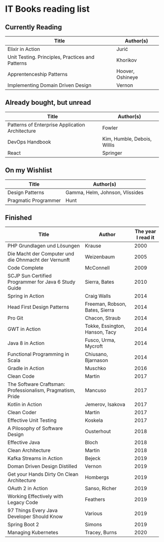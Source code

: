 # IT Books reading list


## Currently Reading

| Title | Author(s) |
| ------- | ----- |
| Elixir in Action | Jurić |
| Unit Testing. Principles, Practices and Patterns | Khorikov |
| Apprentenceship Patterns | Hoover, Oshineye |
| Implementing Domain Driven Design | Vernon |

## Already bought, but unread

|Title|Author(s)|
|-------|-----|
|Patterns of Enterprise Application Architecture|Fowler|
|DevOps Handbook|Kim, Humble, Debois, Willis|
|React|Springer|


## On my Wishlist
|Title|Author(s)|
|-------|-----|
|Design Patterns|Gamma, Helm, Johnson, Vlissides|
|Pragmatic Programmer|Hunt|

## Finished

|Title|Author|The year I read it|
|-----|------|-----|
|PHP Grundlagen und Lösungen|Krause|2000|
|Die Macht der Computer und die Ohnmacht der Vernunft|Weizenbaum|2005|
|Code Complete|McConnell|2009|
|SCJP Sun Certified Programmer for Java 6 Study Guide|Sierra, Bates|2010|
|Spring in Action|Craig Walls|2014|
|Head First Design Patterns|Freeman, Robson, Bates, Sierra|2014|
|Pro Git|Chacon, Straub|2014|
|GWT in Action|Tokke, Essington, Hanson, Tacy|2014|
|Java 8 in Action|Fusco, Urma, Mycroft|2014|
|Functional Programming in Scala|Chiusano, Bjarnason|2014|
|Gradle in Action|Muschko|2016|
|Clean Code|Martin|2017|
|The Software Craftsman: Professionalism, Pragmatism, Pride|Mancuso|2017|
|Kotlin in Action|Jemerov, Isakova|2017|
|Clean Coder|Martin|2017|
|Effective Unit Testing|Koskela|2017|
|A Pilosophy of Software Design|Ousterhout|2018|
|Effective Java|Bloch|2018|
|Clean Architecture|Martin|2018|
|Kafka Streams in Action|Bejeck|2019|
|Doman Driven Design Distilled|Vernon|2019|
|Get your Hands Dirty On Clean Architecture|Hombergs|2019|
|OAuth 2 in Action|Sanso, Richer|2019|
|Working Effectively with Legacy Code|Feathers|2019|
|97 Things Every Java Developer Should Know|Various|2019|
|Spring Boot 2|Simons|2019|
|Managing Kubernetes|Tracey, Burns|2020|


